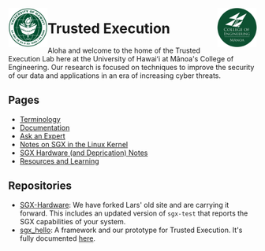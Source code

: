 <img src="https://github.com/Trusted-Execution/.github/blob/main/profile/UHMLogo.png"
     alt="CoE Logo" align="left" height="80" />
<img src="https://github.com/Trusted-Execution/.github/blob/main/profile/CollegeOfEngineering.png"
     alt="CoE Logo" align="right" width="80" />
# Trusted Execution 

Aloha and welcome to the home of the Trusted Execution Lab here at the University of Hawaiʻi at Mānoa's College of Engineering.
Our research is focused on techniques to improve the security of our data and applications in an era of increasing cyber threats.

## Pages

- [Terminology](https://github.com/Trusted-Execution/.github/blob/main/profile/Terminology.md)
- [Documentation](https://github.com/Trusted-Execution/.github/blob/main/profile/Documentation.md)
- [Ask an Expert](https://github.com/Trusted-Execution/.github/blob/main/profile/ask_an_expert.md)
- [Notes on SGX in the Linux Kernel](https://github.com/Trusted-Execution/.github/blob/main/profile/notes_on_SGX_in_the_Linux_kernel.md)
- [SGX Hardware (and Deprication) Notes](https://github.com/Trusted-Execution/.github/blob/main/profile/hardware_notes.md)
- [Resources and Learning](https://github.com/Trusted-Execution/.github/blob/main/profile/Resources.md)

## Repositories

- [SGX-Hardware](https://github.com/marknelsonengineer/SGX-hardware): We have forked Lars' old site and are carrying it forward. This includes an updated version of `sgx-test` that reports the SGX capabilities of your system.
- [sgx_hello](https://github.com/Trusted-Execution/sgx_hello): A framework and our prototype for Trusted Execution.  It's fully documented [here](https://www2.hawaii.edu/~marknels/tx/index.html).
